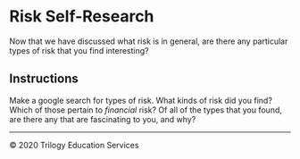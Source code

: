 # Risk Self-Research

Now that we have discussed what risk is in general, are there any particular types of risk that you find interesting?

## Instructions

Make a google search for types of risk. What kinds of risk did you find? Which of those pertain to *financial* risk? Of all of the types that you found, are there any that are fascinating to you, and why?


---

© 2020 Trilogy Education Services

